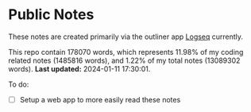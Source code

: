 # Public Notes

These notes are created primarily via the outliner app [Logseq](https://github.com/logseq/logseq) currently.

This repo contain 178070 words, which represents 11.98% of my coding related notes (1485816 words), and 1.22% of my total notes (13089302 words). **Last updated:** 2024-01-11 17:30:01. 

To do:

- [ ] Setup a web app to more easily read these notes
